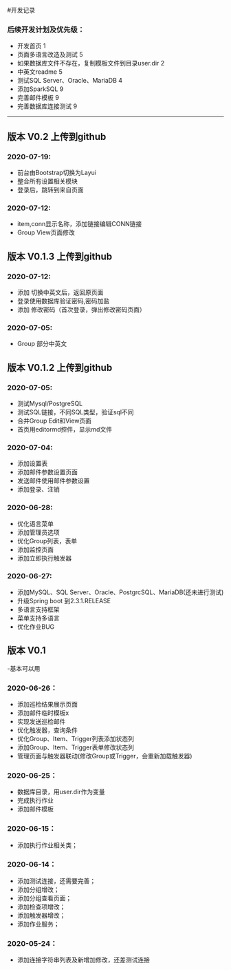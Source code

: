 

#开发记录
### 后续开发计划及优先级：
- 开发首页 1
- 页面多语言改造及测试 5
- 如果数据库文件不存在，复制模板文件到目录user.dir 2
- 中英文readme 5
- 测试SQL Server、Oracle、MariaDB 4
- 添加SparkSQL 9
- 完善邮件模板 9
- 完善数据库连接测试 9

-----------

## 版本 V0.2 上传到github

### 2020-07-19:
- 前台由Bootstrap切换为Layui
- 整合所有设置相关模块
- 登录后，跳转到来自页面

### 2020-07-12:
- item,conn显示名称，添加链接编辑CONN链接
- Group View页面修改

## 版本 V0.1.3 上传到github

### 2020-07-12:
- 添加 切换中英文后，返回原页面
- 登录使用数据库验证密码,密码加盐
- 添加 修改密码（首次登录，弹出修改密码页面）

### 2020-07-05:
- Group 部分中英文

## 版本 V0.1.2 上传到github

### 2020-07-05:
- 测试Mysql/PostgreSQL
- 测试SQL链接，不同SQL类型，验证sql不同
- 合并Group Edit和View页面
- 首页用editormd控件，显示md文件

### 2020-07-04:
- 添加设置表
- 添加邮件参数设置页面
- 发送邮件使用邮件参数设置
- 添加登录、注销

### 2020-06-28:
- 优化语言菜单
- 添加管理员选项
- 优化Group列表，表单
- 添加监控页面
- 添加立即执行触发器

### 2020-06-27:
- 添加MySQL、SQL Server、Oracle、PostgrcSQL、MariaDB(还未进行测试)
- 升级Spring boot 到2.3.1.RELEASE
- 多语言支持框架
- 菜单支持多语言
- 优化作业BUG

## 版本 V0.1
-基本可以用

### 2020-06-26：
- 添加巡检结果展示页面
- 添加邮件临时模板x
- 实现发送巡检邮件
- 优化触发器，查询条件
- 优化Group、Item、Trigger列表添加状态列
- 添加Group、Item、Trigger表单修改状态列
- 管理页面与触发器联动(修改Group或Trigger，会重新加载触发器)

### 2020-06-25：
- 数据库目录，用user.dir作为变量
- 完成执行作业
- 添加邮件模板
 
### 2020-06-15：
- 添加执行作业相关类；
### 2020-06-14：
- 添加测试连接，还需要完善；
- 添加分组增改；
- 添加分组查看页面；
- 添加检查项增改；
- 添加触发器增改；
- 添加作业服务；
### 2020-05-24：
- 添加连接字符串列表及新增加修改，还差测试连接